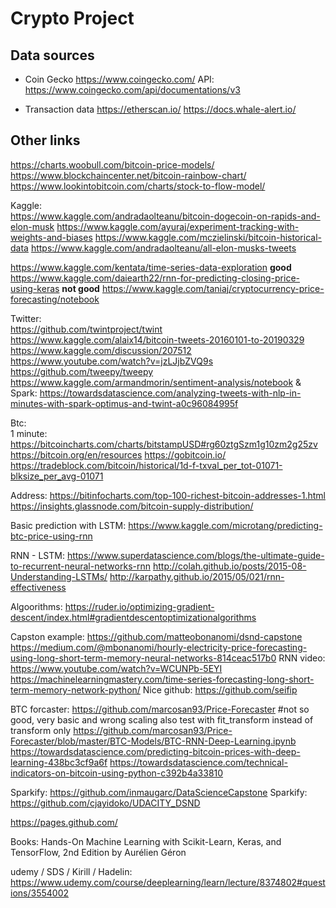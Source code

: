 # Crypto Project

## Data sources

* Coin Gecko https://www.coingecko.com/
API: https://www.coingecko.com/api/documentations/v3

* Transaction data https://etherscan.io/ 
https://docs.whale-alert.io/


## Other links
https://charts.woobull.com/bitcoin-price-models/
https://www.blockchaincenter.net/bitcoin-rainbow-chart/
https://www.lookintobitcoin.com/charts/stock-to-flow-model/

Kaggle:\
https://www.kaggle.com/andradaolteanu/bitcoin-dogecoin-on-rapids-and-elon-musk
https://www.kaggle.com/ayuraj/experiment-tracking-with-weights-and-biases
https://www.kaggle.com/mczielinski/bitcoin-historical-data
https://www.kaggle.com/andradaolteanu/all-elon-musks-tweets

https://www.kaggle.com/kentata/time-series-data-exploration **good**
https://www.kaggle.com/daiearth22/rnn-for-predicting-closing-price-using-keras **not good**
https://www.kaggle.com/taniaj/cryptocurrency-price-forecasting/notebook

Twitter:\
https://github.com/twintproject/twint
https://www.kaggle.com/alaix14/bitcoin-tweets-20160101-to-20190329
https://www.kaggle.com/discussion/207512
https://www.youtube.com/watch?v=jzLJjbZVQ9s
https://github.com/tweepy/tweepy
https://www.kaggle.com/armandmorin/sentiment-analysis/notebook
& Spark: https://towardsdatascience.com/analyzing-tweets-with-nlp-in-minutes-with-spark-optimus-and-twint-a0c96084995f

Btc:\
1 minute: https://bitcoincharts.com/charts/bitstampUSD#rg60ztgSzm1g10zm2g25zv
https://bitcoin.org/en/resources
https://gobitcoin.io/
https://tradeblock.com/bitcoin/historical/1d-f-txval_per_tot-01071-blksize_per_avg-01071


Address:
https://bitinfocharts.com/top-100-richest-bitcoin-addresses-1.html
https://insights.glassnode.com/bitcoin-supply-distribution/

Basic prediction with LSTM:
https://www.kaggle.com/microtang/predicting-btc-price-using-rnn

RNN - LSTM:
https://www.superdatascience.com/blogs/the-ultimate-guide-to-recurrent-neural-networks-rnn
http://colah.github.io/posts/2015-08-Understanding-LSTMs/
http://karpathy.github.io/2015/05/021/rnn-effectiveness

Algoorithms:
https://ruder.io/optimizing-gradient-descent/index.html#gradientdescentoptimizationalgorithms

Capston example:
https://github.com/matteobonanomi/dsnd-capstone
https://medium.com/@mbonanomi/hourly-electricity-price-forecasting-using-long-short-term-memory-neural-networks-814ceac517b0
RNN video: https://www.youtube.com/watch?v=WCUNPb-5EYI
https://machinelearningmastery.com/time-series-forecasting-long-short-term-memory-network-python/
Nice github: https://github.com/seifip


BTC forcaster:
https://github.com/marcosan93/Price-Forecaster #not so good, very basic and wrong scaling also test with fit_transform instead of transform only
https://github.com/marcosan93/Price-Forecaster/blob/master/BTC-Models/BTC-RNN-Deep-Learning.ipynb
https://towardsdatascience.com/predicting-bitcoin-prices-with-deep-learning-438bc3cf9a6f
https://towardsdatascience.com/technical-indicators-on-bitcoin-using-python-c392b4a33810

Sparkify: https://github.com/inmaugarc/DataScienceCapstone
Sparkify: https://github.com/cjayidoko/UDACITY_DSND

https://pages.github.com/

Books:
Hands-On Machine Learning with Scikit-Learn, Keras, and TensorFlow, 2nd Edition by Aurélien Géron

udemy / SDS / Kirill / Hadelin:
https://www.udemy.com/course/deeplearning/learn/lecture/8374802#questions/3554002
